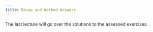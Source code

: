```yaml
---
title: Recap and Worked Answers
---
```


The last lecture will go over the solutions to the assessed exercises.

